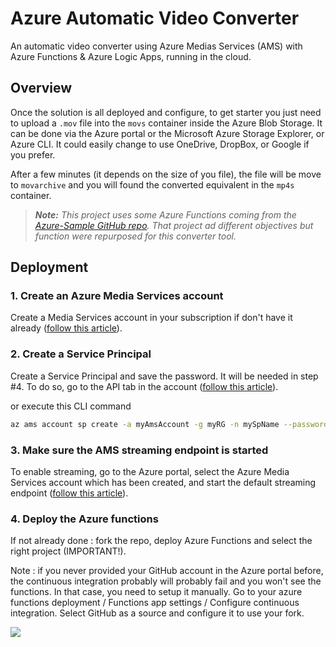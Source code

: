 # Azure Automatic Video Converter

An automatic video converter using Azure Medias Services (AMS) with Azure Functions & Azure Logic Apps, running in the cloud.


## Overview

Once the solution is all deployed and configure, to get starter you just need to upload a `.mov` file into the `movs` container inside the Azure Blob Storage. It can be done via the Azure portal or the Microsoft Azure Storage Explorer, or Azure CLI. It could easily change to use OneDrive, DropBox, or Google if you prefer.

After a few minutes (it depends on the size of you file), the file will be move to `movarchive` and you will found the converted equivalent in the `mp4s` container.

> ***Note:** This project uses some Azure Functions coming from the [Azure-Sample GitHub repo](https://github.com/Azure-Samples/media-services-v3-dotnet-core-functions-integration). That project ad different objectives but function were repurposed for this converter tool.*

## Deployment

### 1. Create an Azure Media Services account

Create a Media Services account in your subscription if don't have it already ([follow this article](https://docs.microsoft.com/azure/media-services/previous/media-services-portal-create-account?WT.mc_id=dotnet-0000-frbouche)).


### 2. Create a Service Principal

Create a Service Principal and save the password. It will be needed in step #4. To do so, go to the API tab in the account ([follow this article](https://docs.microsoft.com/azure/media-services/media-services-portal-get-started-with-aad?WT.mc_id=dotnet-0000-frbouche#service-principal-authentication)).

or execute this CLI command

```bash
az ams account sp create -a myAmsAccount -g myRG -n mySpName --password mySecret --role Owner
```

### 3. Make sure the AMS streaming endpoint is started

To enable streaming, go to the Azure portal, select the Azure Media Services account which has been created, and start the default streaming endpoint ([follow this article](https://docs.microsoft.com/azure/media-services/previous/media-services-portal-vod-get-started?WT.mc_id=dotnet-0000-frbouche#start-the-streaming-endpoint)).


### 4. Deploy the Azure functions

If not already done : fork the repo, deploy Azure Functions and select the right project (IMPORTANT!).

Note : if you never provided your GitHub account in the Azure portal before, the continuous integration probably will probably fail and you won't see the functions. In that case, you need to setup it manually. Go to your azure functions deployment / Functions app settings / Configure continuous integration. Select GitHub as a source and configure it to use your fork.

<a href="https://portal.azure.com/?WT.mc_id=dotnet-0000-frbouche#create/Microsoft.Template/uri/https%3A%2F%2Fraw.githubusercontent.com%2FFBoucher%2FAzure-Automatic-Video-Converter%2Fmaster%2Fdeployment%2Fazuredeploy.json" target="_blank"><img src="http://azuredeploy.net/deploybutton.png"/></a>
